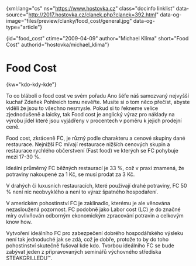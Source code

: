 
{xml:lang="cs" ns="https://www.hostovka.cz" class="docinfo linklist" data-source="http://2017.hostovka.cz/clanek.php?clanek=392.html" data-og-image="files/preview/clanky/food_cost/general.jpg" data-og-type="article"}

{id="food\_cost" ctime="2009-04-09" author="Michael Klíma" short="Food Cost" authorid="hostovka/michael\_klima"}

# Food Cost

{kw="kdo-kdy-kde"}

To co blábolí o food cost ve svém pořadu Ano šéfe náš samozvaný nejvyšší kuchař Zdeňek Pohlreich tomu nevěřte. Musíte si o tom něco přečíst, abyste viděli že jsou to všechno nesmysle. Pokud si to řekneme velice zjednodušeně a laicky, tak Food cost je anglický výraz pro náklady na výrobu jídel které jsou vyjádřeny v procentech v poměru k jejich prodejní ceně.

Food cost, zkráceně FC, je různý podle charakteru a cenové skupiny dané restaurace. Nejnižší FC mívají restaurace nižších cenových skupin a restaurace rychlého občerstvení (Fast food) ve kterých se FC pohybuje mezi 17-30 %.

Ideální průměrný FC běžných restaurací je 33 %, což v praxi znamená, že potraviny nakoupené za 1 Kč, se musí prodat za 3 Kč.

V drahých či luxusních restauracích, které používají drahé potraviny, FC 50 % není nic neobvyklého a není to výraz špatného hospodaření.

V americkém pohostinství FC je zaklínadlo, kterému je ale věnována nezasloužená pozornost. FC podobně jako Labor cost (LC) je do značné míry ovlivňován odborným ekonomickým zpracování potravin a celkovým know how.

Vytvoření ideálního FC pro zabezpečení dobrého hospodářského výsleku není tak jednoduché jak se zdá, což je dobře, protože to by do toho pohostinství skutečně fušoval kde kdo. Tvorbou ideálního FC se bude zabývat jeden z připravovaných seminářů výchovného střediska STEAKGRILLEDU™.

